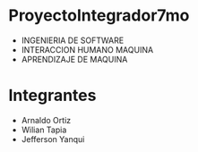 # ProyectoIntegrador7mo

- INGENIERIA DE SOFTWARE
- INTERACCION HUMANO MAQUINA
- APRENDIZAJE DE MAQUINA

# Integrantes

- Arnaldo Ortiz
- Wilian Tapia
- Jefferson Yanqui
